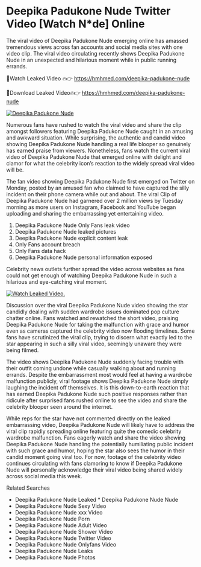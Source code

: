 ﻿# Deepika Padukone Nude Twitter Video [Watch N*de] Online

The viral video of ﻿Deepika Padukone Nude emerging online has amassed tremendous views across fan accounts and social media sites with one video clip. The viral video circulating recently shows ﻿Deepika Padukone Nude in an unexpected and hilarious moment while in public running errands. 

🔴Watch Leaked Video 🔥👉  https://hmhmed.com/deepika-padukone-nude 

🔴Download Leaked Video🔥👉  https://hmhmed.com/deepika-padukone-nude 

[![Deepika Padukone Nude](https://i.imgur.com/dJHk4Zq.gif)](https://hmhmed.com/deepika-padukone-nude)

Numerous fans have rushed to watch the viral video and share the clip amongst followers featuring ﻿Deepika Padukone Nude caught in an amusing and awkward situation. While surprising, the authentic and candid video showing ﻿Deepika Padukone Nude handling a real life blooper so genuinely has earned praise from viewers. Nonetheless, fans watch the current viral video of ﻿Deepika Padukone Nude that emerged online with delight and clamor for what the celebrity icon’s reaction to the widely spread viral video will be.

The fan video showing ﻿Deepika Padukone Nude first emerged on Twitter on Monday, posted by an amused fan who claimed to have captured the silly incident on their phone camera while out and about. The viral Clip of ﻿Deepika Padukone Nude had garnered over 2 million views by Tuesday morning as more users on Instagram, Facebook and YouTube began uploading and sharing the embarrassing yet entertaining video. 

1. ﻿Deepika Padukone Nude Only Fans leak video
2. ﻿Deepika Padukone Nude leaked pictures
3. ﻿Deepika Padukone Nude explicit content leak
4. Only Fans account breach
5. Only Fans data hack
6. ﻿Deepika Padukone Nude personal information exposed

Celebrity news outlets further spread the video across websites as fans could not get enough of watching ﻿Deepika Padukone Nude in such a hilarious and eye-catching viral moment. 

[![Watch Leaked Video.](https://miro.medium.com/v2/resize:fit:828/format:webp/1*cilzJN44JGOrTw9NJCrNHA.gif "Watch Leaked Video")](https://hmhmed.com/deepika-padukone-nude)

Discussion over the viral ﻿Deepika Padukone Nude video showing the star candidly dealing with sudden wardrobe issues dominated pop culture chatter online. Fans watched and rewatched the short video, praising ﻿Deepika Padukone Nude for taking the malfunction with grace and humor even as cameras captured the celebrity video now flooding timelines. Some fans have scrutinized the viral clip, trying to discern what exactly led to the star appearing in such a silly viral video, seemingly unaware they were being filmed.

The video shows ﻿Deepika Padukone Nude suddenly facing trouble with their outfit coming undone while casually walking about and running errands. Despite the embarrassment most would feel at having a wardrobe malfunction publicly, viral footage shows ﻿Deepika Padukone Nude simply laughing the incident off themselves. It is this down-to-earth reaction that has earned ﻿Deepika Padukone Nude such positive responses rather than ridicule after surprised fans rushed online to see the video and share the celebrity blooper seen around the internet.  

While reps for the star have not commented directly on the leaked embarrassing video, ﻿Deepika Padukone Nude will likely have to address the viral clip rapidly spreading online featuring quite the comedic celebrity wardrobe malfunction. Fans eagerly watch and share the video showing ﻿Deepika Padukone Nude handling the potentially humiliating public incident with such grace and humor, hoping the star also sees the humor in their candid moment going viral too. For now, footage of the celebrity video continues circulating with fans clamoring to know if ﻿Deepika Padukone Nude will personally acknowledge their viral video being shared widely across social media this week.

Related Searches
* ﻿Deepika Padukone Nude Leaked
﻿* Deepika Padukone Nude Nude
* ﻿Deepika Padukone Nude Sexy Video
* ﻿Deepika Padukone Nude xxx Video
* ﻿Deepika Padukone Nude Porn
* ﻿Deepika Padukone Nude Adult Video
* ﻿Deepika Padukone Nude Shower Video
* ﻿Deepika Padukone Nude Twitter Video
* ﻿Deepika Padukone Nude Onlyfans Video
* ﻿Deepika Padukone Nude Leaks
* ﻿Deepika Padukone Nude Photos